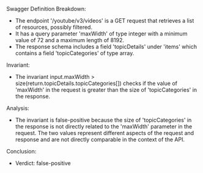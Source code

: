 Swagger Definition Breakdown:
- The endpoint '/youtube/v3/videos' is a GET request that retrieves a list of resources, possibly filtered.
- It has a query parameter 'maxWidth' of type integer with a minimum value of 72 and a maximum length of 8192.
- The response schema includes a field 'topicDetails' under 'items' which contains a field 'topicCategories' of type array.

Invariant:
- The invariant input.maxWidth > size(return.topicDetails.topicCategories[]) checks if the value of 'maxWidth' in the request is greater than the size of 'topicCategories' in the response.

Analysis:
- The invariant is false-positive because the size of 'topicCategories' in the response is not directly related to the 'maxWidth' parameter in the request. The two values represent different aspects of the request and response and are not directly comparable in the context of the API.

Conclusion:
- Verdict: false-positive
